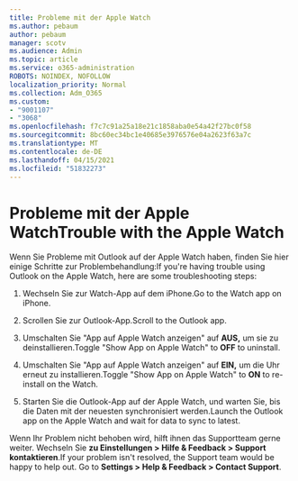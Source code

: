 ```yaml
---
title: Probleme mit der Apple Watch
ms.author: pebaum
author: pebaum
manager: scotv
ms.audience: Admin
ms.topic: article
ms.service: o365-administration
ROBOTS: NOINDEX, NOFOLLOW
localization_priority: Normal
ms.collection: Adm_O365
ms.custom:
- "9001107"
- "3068"
ms.openlocfilehash: f7c7c91a25a18e21c1858aba0e54a42f27bc0f58
ms.sourcegitcommit: 8bc60ec34bc1e40685e3976576e04a2623f63a7c
ms.translationtype: MT
ms.contentlocale: de-DE
ms.lasthandoff: 04/15/2021
ms.locfileid: "51832273"
---
```

# <a name="trouble-with-the-apple-watch"></a><span data-ttu-id="ee211-102">Probleme mit der Apple Watch</span><span class="sxs-lookup"><span data-stu-id="ee211-102">Trouble with the Apple Watch</span></span>

<span data-ttu-id="ee211-103">Wenn Sie Probleme mit Outlook auf der Apple Watch haben, finden Sie hier einige Schritte zur Problembehandlung:</span><span class="sxs-lookup"><span data-stu-id="ee211-103">If you're having trouble using Outlook on the Apple Watch, here are some troubleshooting steps:</span></span> 

1. <span data-ttu-id="ee211-104">Wechseln Sie zur Watch-App auf dem iPhone.</span><span class="sxs-lookup"><span data-stu-id="ee211-104">Go to the Watch app on iPhone.</span></span>

2. <span data-ttu-id="ee211-105">Scrollen Sie zur Outlook-App.</span><span class="sxs-lookup"><span data-stu-id="ee211-105">Scroll to the Outlook app.</span></span>

3. <span data-ttu-id="ee211-106">Umschalten Sie "App auf Apple Watch anzeigen" auf **AUS,** um sie zu deinstallieren.</span><span class="sxs-lookup"><span data-stu-id="ee211-106">Toggle "Show App on Apple Watch" to **OFF** to uninstall.</span></span>

4. <span data-ttu-id="ee211-107">Umschalten Sie "App auf Apple Watch anzeigen" auf **EIN,** um die Uhr erneut zu installieren.</span><span class="sxs-lookup"><span data-stu-id="ee211-107">Toggle "Show App on Apple Watch" to **ON** to re-install on the Watch.</span></span>

5. <span data-ttu-id="ee211-108">Starten Sie die Outlook-App auf der Apple Watch, und warten Sie, bis die Daten mit der neuesten synchronisiert werden.</span><span class="sxs-lookup"><span data-stu-id="ee211-108">Launch the Outlook app on the Apple Watch and wait for data to sync to latest.</span></span> 

<span data-ttu-id="ee211-109">Wenn Ihr Problem nicht behoben wird, hilft ihnen das Supportteam gerne weiter. Wechseln Sie **zu Einstellungen > Hilfe & Feedback > Support kontaktieren**.</span><span class="sxs-lookup"><span data-stu-id="ee211-109">If your problem isn't resolved, the Support team would be happy to help out. Go to **Settings > Help & Feedback > Contact Support**.</span></span> 